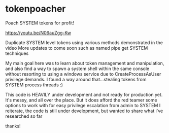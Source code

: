 # tokenpoacher
Poach SYSTEM tokens for profit!

https://youtu.be/N06auZgg-Kw

Duplicate SYSTEM level tokens using various methods demonstrated in the video
More updates to come soon such as named pipe get SYSTEM techniques

My main goal here was to learn about token management and manipulation, and also find a way to spawn a system shell within the same console without resorting to using a windows service due to CreateProcessAsUser privilege demands.
I found a way around that...stealing tokens from SYSTEM process threads :)  

This code is HEAVILY under development and not ready for production yet.  It's messy, and all over the place. But it does afford the red teamer some options to work with for easy privilege escalation from admin to SYSTEM
I reiterate, the code is still under development, but wanted to share what i've researched so far

thanks!
